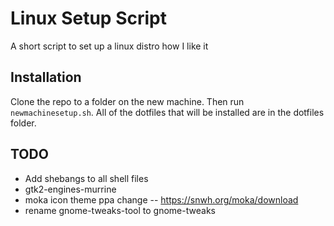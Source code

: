 # Linux Setup Script
A short script to set up a linux distro how I like it

## Installation
Clone the repo to a folder on the new machine. Then run `newmachinesetup.sh`. All of the dotfiles that will be installed are in the dotfiles folder.


## TODO
  - Add shebangs to all shell files
  - gtk2-engines-murrine
  - moka icon theme ppa change -- https://snwh.org/moka/download
  - rename gnome-tweaks-tool to gnome-tweaks
